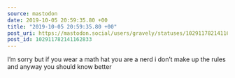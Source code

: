```yaml
---
source: mastodon
date: 2019-10-05 20:59:35.80 +00
title: "2019-10-05 20:59:35.80 +00"
post_uri: https://mastodon.social/users/gravely/statuses/102911782141162833
post_id: 102911782141162833
---
```

I’m sorry but if you wear a math hat you are a nerd i don’t make up the rules and anyway you should know better


